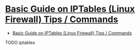 # [Basic Guide on IPTables (Linux Firewall) Tips / Commands](https://www.tecmint.com/basic-guide-on-iptables-linux-firewall-tips-commands/)

- [Basic Guide on IPTables (Linux Firewall) Tips / Commands](#basic-guide-on-iptables-linux-firewall-tips--commands)















TODO iptables